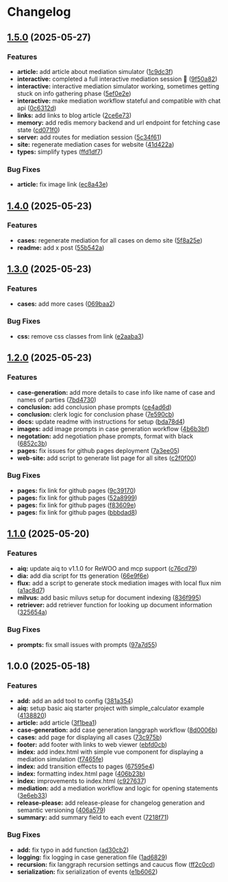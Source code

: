 # Changelog

## [1.5.0](https://github.com/briancaffey/mediation-simulator/compare/v1.4.0...v1.5.0) (2025-05-27)


### Features

* **article:** add article about mediation simulator ([1c9dc3f](https://github.com/briancaffey/mediation-simulator/commit/1c9dc3fda46bf202b3dce6c9779c7f4309e2439a))
* **interactive:** completed a full interactive mediation session 🎉 ([9f50a82](https://github.com/briancaffey/mediation-simulator/commit/9f50a8292d630990439d34e51c7f2099a8c5b256))
* **interactive:** interactive mediation simulator working, sometimes getting stuck on info gathering phase ([5ef0e2e](https://github.com/briancaffey/mediation-simulator/commit/5ef0e2eda53507598a7ad8a06860b97c5007cabf))
* **interactive:** make mediation workflow stateful and compatible with chat api ([0c6312d](https://github.com/briancaffey/mediation-simulator/commit/0c6312da15b4a647df3c4d0621541aa5b224afe2))
* **links:** add links to blog article ([2ce6e73](https://github.com/briancaffey/mediation-simulator/commit/2ce6e73e9f9489117a4089547b20bc5498415743))
* **memory:** add redis memory backend and url endpoint for fetching case state ([cd071f0](https://github.com/briancaffey/mediation-simulator/commit/cd071f004d696a10c772daa9fe78b8cf2a0fa6a6))
* **server:** add routes for mediation session ([5c34f61](https://github.com/briancaffey/mediation-simulator/commit/5c34f61d27fd0799d54c111e00745af123d46e6e))
* **site:** regenerate mediation cases for website ([41d422a](https://github.com/briancaffey/mediation-simulator/commit/41d422aaa9ad4c2eb1d1d1a952f08fda18bc8ceb))
* **types:** simplify types ([ffd1df7](https://github.com/briancaffey/mediation-simulator/commit/ffd1df7bed5b8cdc8e6cc233f6c7582fd4582056))


### Bug Fixes

* **article:** fix image link ([ec8a43e](https://github.com/briancaffey/mediation-simulator/commit/ec8a43e115de9b80dc36b55c65d6fc7e6d5be8ba))

## [1.4.0](https://github.com/briancaffey/mediation-simulator/compare/v1.3.0...v1.4.0) (2025-05-23)


### Features

* **cases:** regenerate mediation for all cases on demo site ([5f8a25e](https://github.com/briancaffey/mediation-simulator/commit/5f8a25ed87b643b1618b68e38c877a13c6a4cd36))
* **readme:** add x post ([55b542a](https://github.com/briancaffey/mediation-simulator/commit/55b542a0e304499e6e82bddaacfe97bd3ad00608))

## [1.3.0](https://github.com/briancaffey/mediation-simulator/compare/v1.2.0...v1.3.0) (2025-05-23)


### Features

* **cases:** add more cases ([069baa2](https://github.com/briancaffey/mediation-simulator/commit/069baa2b15d41e39a92c31a6f3f7865ddff0db3a))


### Bug Fixes

* **css:** remove css classes from link ([e2aaba3](https://github.com/briancaffey/mediation-simulator/commit/e2aaba31f6938f4f90a2146d58191b6f5e18e4fd))

## [1.2.0](https://github.com/briancaffey/mediation-simulator/compare/v1.1.0...v1.2.0) (2025-05-23)


### Features

* **case-generation:** add more details to case info like name of case and names of parties ([7bd4730](https://github.com/briancaffey/mediation-simulator/commit/7bd473031f8ea9d05a5e1ed644f1ad8b8eea6235))
* **conclusion:** add conclusion phase prompts ([ce4ad6d](https://github.com/briancaffey/mediation-simulator/commit/ce4ad6d9052250eaf5c2ba4d3d5fd2613861e716))
* **conclusion:** clerk logic for conclusion phase ([7e590cb](https://github.com/briancaffey/mediation-simulator/commit/7e590cbfb0bf1c0a73da6550f992ede8e73607a1))
* **docs:** update readme with instructions for setup ([bda78d4](https://github.com/briancaffey/mediation-simulator/commit/bda78d47b1562013f456b93f2135357dd687f855))
* **images:** add image prompts in case generation workflow ([4b6b3bf](https://github.com/briancaffey/mediation-simulator/commit/4b6b3bf2b922c6d9905979d861434896748dda9c))
* **negotation:** add negotiation phase prompts, format with black ([6852c3b](https://github.com/briancaffey/mediation-simulator/commit/6852c3b653c8106b4bbe5e08b0f1f60be3b6693b))
* **pages:** fix issues for github pages deployment ([7a3ee05](https://github.com/briancaffey/mediation-simulator/commit/7a3ee058b3157207221ef9cbc40530e9de826e2d))
* **web-site:** add script to generate list page for all sites ([c2f0f00](https://github.com/briancaffey/mediation-simulator/commit/c2f0f0074b3b8c9f72e050e3c40d0a9379b49dad))


### Bug Fixes

* **pages:** fix link for github pages ([9c39170](https://github.com/briancaffey/mediation-simulator/commit/9c39170c3d3d1596eb258fd77b0fded5dd1409d3))
* **pages:** fix link for github pages ([52a8999](https://github.com/briancaffey/mediation-simulator/commit/52a89996498dd60f0b22ee37802786c0ef7a5a16))
* **pages:** fix link for github pages ([f83609e](https://github.com/briancaffey/mediation-simulator/commit/f83609e5ed885badc2edc2273c17d9b7347c376a))
* **pages:** fix link for github pages ([bbbdad8](https://github.com/briancaffey/mediation-simulator/commit/bbbdad8d6ca24bc28822d07e702132b261f56c1e))

## [1.1.0](https://github.com/briancaffey/mediation-simulator/compare/v1.0.0...v1.1.0) (2025-05-20)


### Features

* **aiq:** update aiq to v1.1.0 for ReWOO and mcp support ([c76cd79](https://github.com/briancaffey/mediation-simulator/commit/c76cd79d2c13dedaac6f8a1c911e3fa6076a268c))
* **dia:** add dia script for tts generation ([66e9f6e](https://github.com/briancaffey/mediation-simulator/commit/66e9f6ed9a6792b054a177c67c7104c8b6751150))
* **flux:** add a script to generate stock mediation images with local flux nim ([a1ac8d7](https://github.com/briancaffey/mediation-simulator/commit/a1ac8d7699599de028f4a7705111842388c28ef2))
* **milvus:** add basic miluvs setup for document indexing ([836f995](https://github.com/briancaffey/mediation-simulator/commit/836f9951db6728168ca4e2cadf43e9303ca0ee1e))
* **retriever:** add retriever function for looking up document information ([325654a](https://github.com/briancaffey/mediation-simulator/commit/325654a82d6ea72b0cd71f4b007eaed358cf9ad2))


### Bug Fixes

* **prompts:** fix small issues with prompts ([97a7d55](https://github.com/briancaffey/mediation-simulator/commit/97a7d55c84c6d7df1659a4663fd274d01b61e917))

## 1.0.0 (2025-05-18)


### Features

* **add:** add an add tool to config ([381a354](https://github.com/briancaffey/mediation-simulator/commit/381a354a6db8ca39eba409aa296376cefb51511d))
* **aiq:** setup basic aiq starter project with simple_calculator example ([4138820](https://github.com/briancaffey/mediation-simulator/commit/413882003ddcc57c138b3183c7f8031317c5d203))
* **article:** add article ([3f1bea1](https://github.com/briancaffey/mediation-simulator/commit/3f1bea16ce874eb3eb6d8867788eead5621b759a))
* **case-generation:** add case generation langgraph workflow ([8d0006b](https://github.com/briancaffey/mediation-simulator/commit/8d0006be6486b4be26554e7e4635a6be64b6cee5))
* **cases:** add page for displaying all cases ([73c975b](https://github.com/briancaffey/mediation-simulator/commit/73c975b22f31dee12bfb8631247f281084d90518))
* **footer:** add footer with links to web viewer ([ebfd0cb](https://github.com/briancaffey/mediation-simulator/commit/ebfd0cb16ecf92239b8142e4f061fbaa0ca27c82))
* **index:** add index.html with simple vue component for displaying a mediation simulation ([f7465fe](https://github.com/briancaffey/mediation-simulator/commit/f7465fe647ebd98341e43ee9933db107f69a7330))
* **index:** add transition effects to pages ([67595e4](https://github.com/briancaffey/mediation-simulator/commit/67595e49d1395cec2054443d62c385e0f63a5b49))
* **index:** formatting index.html page ([406b23b](https://github.com/briancaffey/mediation-simulator/commit/406b23b2bd9926dc18169e490a7a04a7db3534e8))
* **index:** improvements to index.html ([c927637](https://github.com/briancaffey/mediation-simulator/commit/c92763716155788b767b452d92a724758d51ee23))
* **mediation:** add a mediation workflow and logic for opening statements ([3e6eb33](https://github.com/briancaffey/mediation-simulator/commit/3e6eb331d19a55cdda30d0ae92e4f445e3ce83a0))
* **release-please:** add release-please for changelog generation and semantic versioning ([406a579](https://github.com/briancaffey/mediation-simulator/commit/406a579ca05fb8f608f42ba960449c5c6901ef46))
* **summary:** add summary field to each event ([7218f71](https://github.com/briancaffey/mediation-simulator/commit/7218f7125e2c9d26368f03887f4591c84edb7a1a))


### Bug Fixes

* **add:** fix typo in add function ([ad30cb2](https://github.com/briancaffey/mediation-simulator/commit/ad30cb2bd68890673eccb6471574c88b0a80336c))
* **logging:** fix logging in case generation file ([1ad6829](https://github.com/briancaffey/mediation-simulator/commit/1ad682945317026dd105d568aa691d0796132da7))
* **recursion:** fix langgraph recursion settings and caucus flow ([ff2c0cd](https://github.com/briancaffey/mediation-simulator/commit/ff2c0cd488db1024744d6fd5360ee320d18018a3))
* **serialization:** fix serialization of events ([e1b6062](https://github.com/briancaffey/mediation-simulator/commit/e1b6062ca172ac2289458ed80b561141c171b70c))
